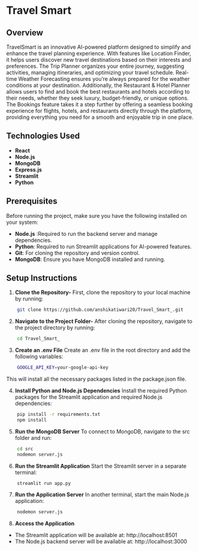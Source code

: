 # Travel Smart

## Overview

TravelSmart is an innovative AI-powered platform designed to simplify and enhance the travel planning experience. With features like Location Finder, it helps users discover new travel destinations based on their interests and preferences. The Trip Planner organizes your entire journey, suggesting activities, managing itineraries, and optimizing your travel schedule. Real-time Weather Forecasting ensures you’re always prepared for the weather conditions at your destination. Additionally, the Restaurant & Hotel Planner allows users to find and book the best restaurants and hotels according to their needs, whether they seek luxury, budget-friendly, or unique options. The Bookings feature takes it a step further by offering a seamless booking experience for flights, hotels, and restaurants directly through the platform, providing everything you need for a smooth and enjoyable trip in one place.

## Technologies Used
- **React**
- **Node.js**
- **MongoDB**
- **Express.js** 
- **Streamlit**
- **Python**

## Prerequisites
Before running the project, make sure you have the following installed on your system:

- **Node.js** :Required to run the backend server and manage dependencies.
- **Python**: Required to run Streamlit applications for AI-powered features.
- **Git**: For cloning the repository and version control.
- **MongoDB**: Ensure you have MongoDB installed and running.

## Setup Instructions

1. **Clone the Repository-**
First, clone the repository to your local machine by running:
   
```bash
    git clone https://github.com/anshikatiwari20/Travel_Smart_.git
```


2. **Navigate to the Project Folder-**
After cloning the repository, navigate to the project directory by running:
    
```bash
    cd Travel_Smart_
```


3. **Create an .env File**
Create an .env file in the root directory and add the following variables:
    
```bash
    GOOGLE_API_KEY=your-google-api-key
```
  This will install all the necessary packages listed in the package.json file.

4. **Install Python and Node.js Dependencies**
Install the required Python packages for the Streamlit application and required Node.js dependencies:
    
```bash
    pip install -r requirements.txt  
    npm install
```

5. **Run the MongoDB Server**
To connect to MongoDB, navigate to the src folder and run:
    
```bash
    cd src  
    nodemon server.js
```

6. **Run the Streamlit Application**
Start the Streamlit server in a separate terminal:
    
```bash
    streamlit run app.py
```

7. **Run the Application Server**
In another terminal, start the main Node.js application:
    
```bash
    nodemon server.js
```

8. **Access the Application**
- The Streamlit application will be available at: http://localhost:8501
- The Node.js backend server will be available at: http://localhost:3000

